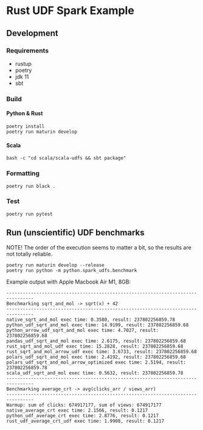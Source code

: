 # Rust UDF Spark Example

## Development

### Requirements

* rustup
* poetry
* jdk 11
* sbt

### Build

#### Python & Rust

```shell
poetry install
poetry run maturin develop
```

#### Scala

```shell
bash -c "cd scala/scala-udfs && sbt package"
```

### Formatting

```shell
poetry run black .
```

### Test

```shell
poetry run pytest
```

## Run (unscientific) UDF benchmarks

NOTE! The order of the execution seems to matter a bit, so the results are not totally reliable.

```shell
poetry run maturin develop --release
poetry run python -m python.spark_udfs.benchmark
```

Example output with Apple Macbook Air M1, 8GB:

```
--------------------------------------------------------------------------------
Benchmarking sqrt_and_mol -> sqrt(x) + 42
--------------------------------------------------------------------------------
native_sqrt_and_mol exec time: 0.3580, result: 237802256859.78
python_udf_sqrt_and_mol exec time: 14.9199, result: 237802256859.68
python_arrow_udf_sqrt_and_mol exec time: 4.7027, result: 237802256859.68
pandas_udf_sqrt_and_mol exec time: 2.6175, result: 237802256859.68
rust_sqrt_and_mol_udf exec time: 15.2828, result: 237802256859.68
rust_sqrt_and_mol_arrow_udf exec time: 3.6733, result: 237802256859.68
polars_udf_sqrt_and_mol exec time: 2.4192, result: 237802256859.68
polars_udf_sqrt_and_mol_arrow_optimized exec time: 2.5194, result: 237802256859.78
scala_udf_sqrt_and_mol exec time: 0.5632, result: 237802256859.78
--------------------------------------------------------------------------------
Benchmarking average_crt -> avg(clicks_arr / views_arr)
--------------------------------------------------------------------------------
Warmup: sum of clicks: 674917177, sum of views: 674917177
native_average_crt exec time: 2.1566, result: 0.1217
python_udf_average_crt exec time: 2.8776, result: 0.1217
rust_udf_average_crt_udf exec time: 1.9908, result: 0.1217
```
